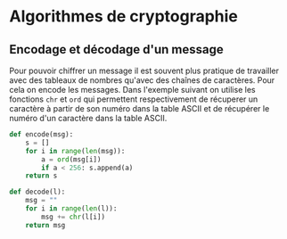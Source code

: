 # Algorithmes de cryptographie

## Encodage et décodage d'un message

Pour pouvoir chiffrer un message il est souvent plus pratique de travailler avec des tableaux de nombres qu'avec des chaînes de caractères. Pour cela on encode les messages. Dans l'exemple suivant on utilise les fonctions `chr` et `ord` qui permettent respectivement de récuperer un caractère à partir de son numéro dans la table ASCII et de récupérer le numéro d'un caractère dans la table ASCII.

```python
def encode(msg):
    s = []
    for i in range(len(msg)):
        a = ord(msg[i])
        if a < 256: s.append(a)
    return s

def decode(l):
    msg = ""
    for i in range(len(l)):
        msg += chr(l[i])
    return msg
```